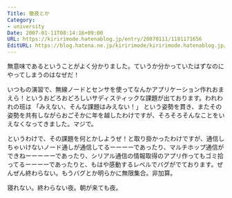 ```yaml
---
Title: 徹夜とか
Category:
- university
Date: 2007-01-11T08:14:16+09:00
URL: https://kiririmode.hatenablog.jp/entry/20070111/1181171656
EditURL: https://blog.hatena.ne.jp/kiririmode/kiririmode.hatenablog.jp/atom/entry/8454420450078217706
---
```


無意味であるということがよく分かりました。ていうか分かっていたはずなのにやってしまうのはなぜだ！


いつもの演習で、無線ノードとセンサを使ってなんかアプリケーション作れおまえら！というおどろおどろしいサディスティックな課題が出ております。われわれの班は
「みえない、そんな課題はみえない！」
という姿勢を貫き、またその姿勢を共有しながらおごそかに年を越したわけですが、そろそろそんなことをいえなくなってきました。マジで。


というわけで、その課題を何とかしようぜ！と取り掛かったわけですが、通信しちゃいけないノード通しが通信してるーーーーであったり、マルチホップ通信ができねーーーーーであったり、シリアル通信の情報取得のアプリ作ってもゴミ拾ってるーーーーであったりと、もはや感動するレベルでバグがでております。ぜんぜん終わらない。もうバグとか明らかに無限集合。非加算。


寝れない。終わらない夜。朝が来ても夜。 

